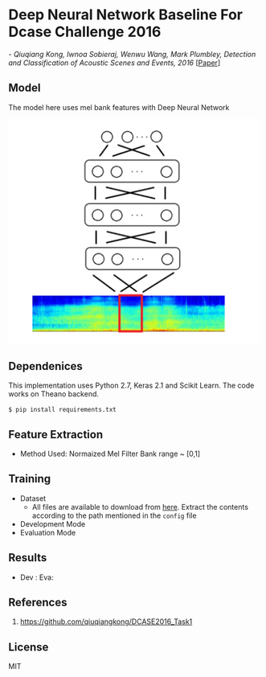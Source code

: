 # Deep Neural Network Baseline For Dcase Challenge 2016

*- Qiuqiang Kong, Iwnoa Sobieraj, Wenwu Wang, Mark Plumbley, Detection and Classification of Acoustic Scenes and Events, 2016* [[Paper](http://www.cs.tut.fi/sgn/arg/dcase2016/documents/challenge_technical_reports/DCASE2016_Kong_3008.pdf)]

## Model
The model here uses mel bank features with Deep Neural Network

<img src="./DNN.png" width="500">

## Dependenices

This implementation uses Python 2.7, Keras 2.1 and Scikit Learn. The code works on Theano backend.

```
$ pip install requirements.txt
```
## Feature Extraction
- Method Used: Normaized Mel Filter Bank range ~ [0,1]

## Training
- Dataset
    - All files are available to download from [here](http://www.cs.tut.fi/sgn/arg/dcase2016/task-acoustic-scene-classification). Extract the contents according to the path mentioned in the ``` config ``` file
- Development Mode
- Evaluation Mode

## Results
- Dev :                                                         Eva: 

## References
1. https://github.com/qiuqiangkong/DCASE2016_Task1

## License
MIT









